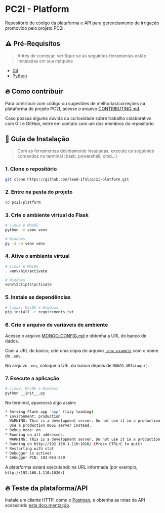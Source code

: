 # PC2I - Platform
Repositório de código da plataforma e API para gerenciamento de irrigação promovido pelo projeto PC2I.

## :warning: Pré-Requisitos
> Antes de começar, verifique se as seguintes ferramentas estão instaladas em sua máquina
- [Git](https://git-scm.com/downloads)
- [Python](https://python.org/downloads)

## :fire: Como contribuir
Para contribuir com código ou sugestões de melhorias/correções na plataforma do projeto PC2I, acesse o arquivo [CONTRIBUTING.md](./docs/CONTRIBUTING.md).

Caso possua alguma dúvida ou curiosidade sobre trabalho colaborativo com Git e GitHub, entre em contato com um dos membros do repositório.

## :compass: Guia de Instalação
> Com as ferramentas devidamente instaladas, execute os seguintes comandos no terminal (bash, powershell, cmd...)

### 1. Clone o repositório
```bash
git clone https://github.com/lead-ifal/pc2i-platform.git
```

### 2. Entre na pasta do projeto
```bash
cd pc2i-platform
```

### 3. Crie o ambiente virtual do Flask
```bash
# Linux e MacOS
python -m venv venv
```

```bash
# Windows
py -3 -m venv venv
```

### 4. Ative o ambiente virtual
```bash
# Linux e MacOS
. venv/bin/activate
```

```bash
# Windows
venv\Scripts\activate
```

### 5. Instale as dependências
```bash
# Linux, MacOS e Windows
pip install -r requirements.txt
```

### 6. Crie o arquivo de variáveis de ambiente
Acesse o arquivo [MONGO_CONFIG.md](./docs/MONGO_CONFIG.md) e obtenha a URL do banco de dados.

Com a URL do banco, crie uma cópia do arquivo [`.env.example`](./.env.example) com o nome de `.env`.

No arquivo `.env`, coloque a URL do banco depois de `MONGO_URI=(aqui)`.

### 7. Execute a aplicação
```bash
# Linux, MacOS e Windows
python __init__.py
```

No terminal, aparecerá algo assim:

```bash
* Serving Flask app 'app' (lazy loading)
* Environment: production
  WARNING: This is a development server. Do not use it in a production deployment.
  Use a production WSGI server instead.
* Debug mode: on
* Running on all addresses.
  WARNING: This is a development server. Do not use it in a production deployment.
* Running on http://192.168.1.110:1026/ (Press CTRL+C to quit)
* Restarting with stat
* Debugger is active!
* Debugger PIN: 103-964-359
```

A plataforma estará executando na URL informada (por exemplo, `http://192.168.1.110:1026/`)

## :fire: Teste da plataforma/API
Instale um cliente HTTP, como o [Postman](https://postman.com/downloads/), e obtenha as rotas da API acessando [esta documentação](https://documenter.getpostman.com/view/21952024/UzQypiBw).
